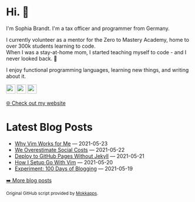 <h1>Hi. 👋</h1>
<p>I'm Sophia Brandt. I'm a tax officer and programmer from Germany.</p>
<p>I currently volunteer as a mentor for the Zero to Mastery Academy, home to over 300k students learning to code.<br>
When I was a stay-at-home mom, I started teaching myself to code - and I never looked back. 💜</p>
<p>I enjoy functional programming languages, learning new things, and writing about it.</p>
<p><a href="https://www.twitter.com/hisophiabrandt"><img src="https://img.shields.io/badge/twitter-%231DA1F2.svg?&style=for-the-badge&logo=twitter&logoColor=white" height=25></a> <a href="https://www.linkedin.com/in/sophiabrandt"><img src="https://img.shields.io/badge/linkedin-%230077B5.svg?&style=for-the-badge&logo=linkedin&logoColor=white" height=25></a> <a href="https://dev.to/sophiabrandt"><img src="https://img.shields.io/badge/DEV.TO-%230A0A0A.svg?&style=for-the-badge&logo=dev-dot-to&logoColor=white" height=25></a></p>
<p><a href="https://www.sophiabrandt.com">🌐 Check out my website</a></p>
<h1>Latest Blog Posts</h1>
  <ul>
    <li><a href=https://www.rockyourcode.com/why-vim-works-for-me/>Why Vim Works for Me</a> — 2021-05-23</li><li><a href=https://www.rockyourcode.com/we-overestimate-social-costs/>We Overestimate Social Costs</a> — 2021-05-22</li><li><a href=https://www.rockyourcode.com/deploy-to-github-pages-without-jekyll/>Deploy to GitHub Pages Without Jekyll</a> — 2021-05-21</li><li><a href=https://www.rockyourcode.com/how-i-setup-go-with-vim/>How I Setup Go With Vim</a> — 2021-05-20</li><li><a href=https://www.rockyourcode.com/experiment-100-days-of-blogging/>Experiment: 100 Days of Blogging</a> — 2021-05-19</li>
  </ul>
<p><a href="https://www.rockyourcode.com">➡️ More blog posts</a></p>
<p><small>Original GitHub script provided by <a href="https://github.com/Mokkapps">Mokkapps</a>.</small></p>
